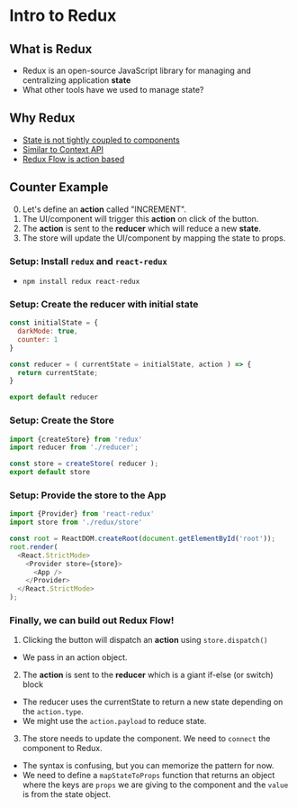 # Intro to Redux

## What is Redux
- Redux is an open-source JavaScript library for managing and centralizing application **state**
- What other tools have we used to manage state?

## Why Redux
- [State is not tightly coupled to components](https://res.cloudinary.com/practicaldev/image/fetch/s--pya5ldwL--/c_limit%2Cf_auto%2Cfl_progressive%2Cq_auto%2Cw_880/https://blog.codecentric.de/files/2017/12/Bildschirmfoto-2017-12-01-um-08.53.32.png)
- [Similar to Context API](https://edupala.com/wp-content/uploads/2022/04/react-context-diagram.png)
- [Redux Flow is action based](https://cdn-images-1.medium.com/max/1600/0*igA-RO7ila55cVWb.png)

## Counter Example
0. Let's define an **action** called "INCREMENT".
1. The UI/component will trigger this **action** on click of the button.
2. The **action** is sent to the **reducer** which will reduce a new **state**.
3. The store will update the UI/component by mapping the state to props. 

### Setup: Install `redux` and `react-redux`
* `npm install redux react-redux`

### Setup: Create the reducer with initial state
```js
const initialState = {
  darkMode: true,
  counter: 1
}

const reducer = ( currentState = initialState, action ) => { 
  return currentState;
}

export default reducer
```

### Setup: Create the Store
```js
import {createStore} from 'redux'
import reducer from './reducer';

const store = createStore( reducer );
export default store
```

### Setup: Provide the store to the App 
```js
import {Provider} from 'react-redux'
import store from './redux/store'

const root = ReactDOM.createRoot(document.getElementById('root'));
root.render(
  <React.StrictMode>
    <Provider store={store}>
      <App />
    </Provider>
  </React.StrictMode>
);
```

### Finally, we can build out Redux Flow!
1. Clicking the button will dispatch an **action** using `store.dispatch()`
  - We pass in an action object.

2. The **action** is sent to the **reducer** which is a giant if-else (or switch) block
  - The reducer uses the currentState to return a new state depending on the `action.type`. 
  - We might use the `action.payload` to reduce state.

3. The store needs to update the component. We need to `connect` the component to Redux. 
  - The syntax is confusing, but you can memorize the pattern for now.
  - We need to define a `mapStateToProps` function that returns an object where the keys are `props` we are giving to the component and the `value` is from the state object.

